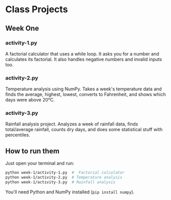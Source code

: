 # Class Projects


## Week One

### activity-1.py
A factorial calculator that uses a while loop. It asks you for a number and calculates its factorial. It also handles negative numbers and invalid inputs too.

### activity-2.py
Temperature analysis using NumPy. Takes a week's temperature data and finds the average, highest, lowest, converts to Fahrenheit, and shows which days were above 20°C.

### activity-3.py
Rainfall analysis project. Analyzes a week of rainfall data, finds total/average rainfall, counts dry days, and does some statistical stuff with percentiles.

## How to run them

Just open your terminal and run:
```bash
python week-1/activity-1.py  #  Factorial calculator
python week-1/activity-2.py  # Temperature analysis
python week-1/activity-3.py  # Rainfall analysis
```

You'll need Python and NumPy installed (`pip install numpy`).

